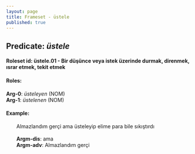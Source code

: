 ```yaml
---
layout: page
title: Frameset - üstele
published: true
---
```

<h2>Predicate: <i>üstele</i></h2>
<h4>Roleset id: üstele.01 - Bir düşünce veya istek üzerinde durmak, direnmek, ısrar etmek, tekit etmek<br>
<h4>Roles:</h4>
<b>Arg-0</b>: <i>üsteleyen</i>  (NOM) <br>
<b>Arg-1</b>: <i>üstelenen</i>  (NOM) <br>
<h4>Example:</h4>
&emsp;&emsp;Almazlandım gerçi ama üsteleyip elime para bile sıkıştırdı<br><br>
&emsp;&emsp;<b>Argm-dis</b>:  ama<br>
&emsp;&emsp;<b>Argm-adv</b>:  Almazlandım gerçi<br>

